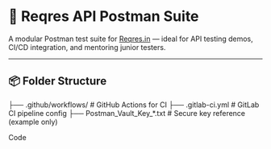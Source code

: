 # 🧪 Reqres API Postman Suite

A modular Postman test suite for [Reqres.in](https://reqres.in/) — ideal for API testing demos, CI/CD integration, and mentoring junior testers.

---

## 📦 Folder Structure

├── .github/workflows/       # GitHub Actions for CI 
  ├── .gitlab-ci.yml           # GitLab CI pipeline config 
├── Postman_Vault_Key_*.txt   # Secure key reference (example only)

Code
